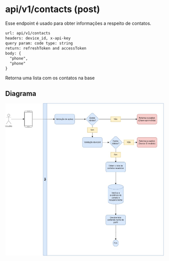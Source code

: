 # api/v1/contacts (post)

Esse endpoint é usado para obter informações a respeito de contatos. 

    url: api/v1/contacts
    headers: device_id, x-api-key
    query param: code type: string
    return: refreshToken and accessToken
    body: {
      "phone",
      "phone"
    }
    
Retorna uma lista com os contatos na base

## Diagrama
<p align="center">
  <img src="./imgs/recebimento_contatos.jpg" width="900"/>
</p>
